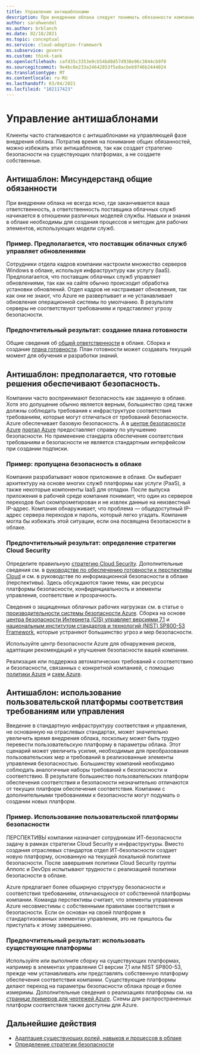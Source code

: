 ```yaml
---
title: Управление антишаблонами
description: При внедрении облака следует понимать обязанности компании, обязанности облачного поставщика, а также стандарты безопасности и управления облаком.
author: sarahwendel
ms.author: brblanch
ms.date: 02/18/2021
ms.topic: conceptual
ms.service: cloud-adoption-framework
ms.subservice: govern
ms.custom: think-tank
ms.openlocfilehash: cafd35c3353e9cb54bd8d57d938e96c3044cb9f0
ms.sourcegitcommit: 9e4bc0e233a24642853f5e8acbeb9746b2444024
ms.translationtype: MT
ms.contentlocale: ru-RU
ms.lasthandoff: 03/04/2021
ms.locfileid: "102117423"
---
```

# <a name="govern-antipatterns"></a>Управление антишаблонами

Клиенты часто сталкиваются с антишаблонами на управляющей фазе внедрения облака. Потратив время на понимание общих обязанностей, можно избежать этих антишаблонов, так как создает стратегию безопасности на существующих платформах, а не создаете собственные.

## <a name="antipattern-misunderstand-shared-responsibilities"></a>Антишаблон: Мисундерстанд общие обязанности

При внедрении облака не всегда ясно, где заканчивается ваша ответственность, а ответственность поставщика облачных служб начинается в отношении различных моделей службы. Навыки и знания в облаке необходимы для создания процессов и методик для рабочих элементов, использующих модели служб.

### <a name="example-assume-the-cloud-provider-manages-updates"></a>Пример. Предполагается, что поставщик облачных служб управляет обновлениями

Сотрудники отдела кадров компании настроили множество серверов Windows в облаке, используя инфраструктуру как услугу (IaaS). Предполагается, что поставщик облачных служб управляет обновлениями, так как на сайте обычно происходит обработка установки обновлений. Отдел кадров не настраивает обновления, так как они не знают, что Azure не развертывает и не устанавливает обновления операционной системы по умолчанию. В результате серверы не соответствуют требованиям и представляют угрозу безопасности.

### <a name="preferred-outcome-create-a-readiness-plan"></a>Предпочтительный результат: создание плана готовности

Общие сведения об [общей ответственности](/azure/security/fundamentals/shared-responsibility) в облаке. Сборка и создание [плана готовности](../plan/adapt-roles-skills-processes.md). План готовности может создавать текущий момент для обучения и разработки знаний.

## <a name="antipattern-assume-out-of-the-box-solutions-provide-security"></a>Антишаблон: предполагается, что готовые решения обеспечивают безопасность.

Компании часто воспринимают безопасность как заданную в облаке. Хотя это допущение обычно является верным, большинство сред также должны соблюдать требования к инфраструктуре соответствия требованиям, которые могут отличаться от требований безопасности. Azure обеспечивает базовую безопасность. А в [центре безопасности Azure](/azure/security-center/) [портал Azure](https://portal.azure.com) предоставляет справку по улучшению безопасности. Но применение стандарта обеспечения соответствия требованиям и безопасности не является стандартным интерфейсом при создании подписки.

### <a name="example-neglect-cloud-security"></a>Пример: пропущена безопасность в облаке

Компания разрабатывает новое приложение в облаке. Он выбирает архитектуру на основе многих служб платформы как услуги (PaaS), а также некоторые компоненты IaaS для отладки. После выпуска приложения в рабочей среде компания понимает, что один из серверов переходов был скомпрометирован и не извлек данные на неизвестный IP-адрес. Компания обнаруживает, что проблема — общедоступный IP-адрес сервера переходов и пароль, который легко угадать. Компания могла бы избежать этой ситуации, если она посвящена безопасности в облаке.

### <a name="preferred-outcome-define-a-cloud-security-strategy"></a>Предпочтительный результат: определение стратегии Cloud Security

Определите правильную [стратегию Cloud Security](../strategy/define-security-strategy.md). Дополнительные сведения см. в [руководстве по обеспечению готовности к перспективы Cloud](../govern/policy-compliance/cloud-security-readiness.md) и см. в руководстве по информационной безопасности в облаке (перспективы). Здесь обсуждаются такие темы, как ресурсы платформы безопасности, конфиденциальность и элементы управления, соответствие и прозрачность.

Сведения о защищенных облачных рабочих нагрузках см. в статье о [производительности системы безопасности Azure](/azure/security/benchmarks/introduction). Сборка на основе [центра безопасности Интернета (CIS) управляет версиями 7,1](https://learn.cisecurity.org/cis-controls-download) и [национальным институтом стандартов и технологий (NIST) SP800-53 Framework](https://www.nist.gov/privacy-framework/nist-sp-800-53), которые устраняют большинство угроз и мер безопасности.

Используйте центр безопасности Azure для обнаружения рисков, адаптации рекомендаций и улучшения безопасности вашей компании.

Реализация или поддержка автоматических требований к соответствию и безопасности, связанных с конкретной компанией, с помощью [политики Azure](/azure/governance/policy/overview) и [схем Azure](/azure/governance/blueprints/overview).

## <a name="antipattern-use-a-custom-compliance-or-governance-framework"></a>Антишаблон: использование пользовательской платформы соответствия требованиям или управления

Введение в стандартную инфраструктуру соответствия и управления, не основанную на отраслевых стандартах, может значительно увеличить время внедрения облака, поскольку может быть трудно перевести пользовательскую платформу в параметры облака. Этот сценарий может увеличить усилия, необходимые для преобразования пользовательских мер и требований в реализованные элементы управления безопасностью. Большинству компаний необходимо соблюдать аналогичные наборы требований к безопасности и соответствию. В результате большинство пользовательских платформ обеспечения соответствия и безопасности незначительно отличаются от текущих платформ обеспечения соответствия. Компании с дополнительными требованиями к безопасности могут подумать о создании новых платформ.

### <a name="example-use-a-custom-security-framework"></a>Пример. Использование пользовательской платформы безопасности

ПЕРСПЕКТИВЫ компании назначает сотрудникам ИТ-безопасности задачу в рамках стратегии Cloud Security и инфраструктуры. Вместо создания отраслевых стандартов отдел ИТ-безопасности создает новую платформу, основанную на текущей локальной политике безопасности. После завершения политики Cloud Security группы Аппопс и DevOps испытывают трудности с реализацией политики безопасности в облаке.

Azure предлагает более обширную структуру безопасности и соответствия требованиям, отличающуюся от собственной платформы компании. Команда перспективы считает, что элементы управления Azure несовместимы с собственными правилами соответствия и безопасности. Если он основан на своей платформе в стандартизованных элементах управления, это не пришлось бы приступать к этому завершению.

### <a name="preferred-outcome-rely-on-existing-frameworks"></a>Предпочтительный результат: использовать существующие платформы

Используйте или выполните сборку на существующих платформах, например в элементах управления CI версии 7,1 или NIST SP800-53, прежде чем устанавливать или представлять собственную платформу обеспечения соответствия компании. Существующие платформы делают переход на параметры безопасности облака проще и более измеримы. Дополнительные сведения о реализациях платформы см. на [странице примеров для чертежей Azure](/azure/governance/blueprints/samples). Схемы для распространенных платформ соответствия также доступны для Azure.

## <a name="next-steps"></a>Дальнейшие действия

- [Адаптация существующих ролей, навыков и процессов в облаке](../plan/adapt-roles-skills-processes.md)
- [Определение стратегии безопасности](../strategy/define-security-strategy.md)
